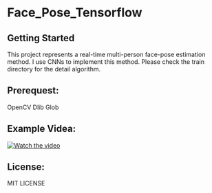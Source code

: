 # Face_Pose_Tensorflow

## Getting Started
This project represents a real-time multi-person face-pose estimation method. I use CNNs to implement this method. Please check the train directory for the detail algorithm.

## Prerequest:
 
 OpenCV
 Dlib
 Glob

## Example Videa:
[![Watch the video](https://img.youtube.com/vi/QG5eheTpjNc/0.jpg)](https://www.youtube.com/embed/QG5eheTpjNc)

## License:

 MIT LICENSE
